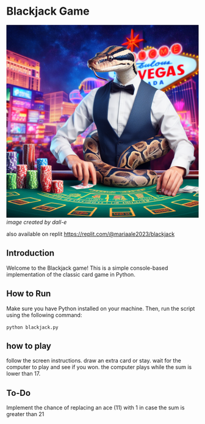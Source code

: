 # Blackjack Game

![blackjack](blackjack.jpg)
*image created by dall-e*

also available on replit
https://replit.com/@mariaale2023/blackjack

## Introduction

Welcome to the Blackjack game! This is a simple console-based implementation of the classic card game in Python.

## How to Run

Make sure you have Python installed on your machine. Then, run the script using the following command:

```python blackjack.py```

## how to play
follow the screen instructions. draw an extra card or stay. 
wait for the computer to play and see if you won.
the computer plays while the sum is lower than 17.


## To-Do
Implement the chance of replacing an ace (11) with 1 in case the sum is greater than 21
